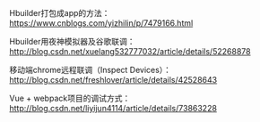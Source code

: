 Hbuilder打包成app的方法：
https://www.cnblogs.com/yizhilin/p/7479166.html

Hbuilder用夜神模拟器及谷歌联调：
http://blog.csdn.net/xuelang532777032/article/details/52268878

移动端chrome远程联调（Inspect Devices）：
http://blog.csdn.net/freshlover/article/details/42528643

Vue + webpack项目的调试方式：
http://blog.csdn.net/liyijun4114/article/details/73863228